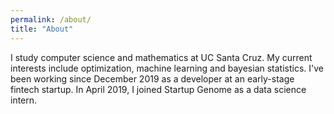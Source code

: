 ```yaml
---
permalink: /about/
title: "About"
---
```


I study computer science and mathematics at UC Santa Cruz. My current interests include optimization, machine learning and  bayesian statistics.
I've been working since December 2019 as a developer at an early-stage fintech startup. In April 2019, I joined Startup Genome as a data science intern.

